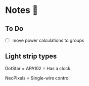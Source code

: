 # Notes 📓

## To Do

- [ ] move power calculations to groups

## Light strip types

DotStar = APA102 = Has a clock

NeoPixels = Single-wire control
